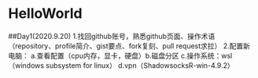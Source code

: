 # HelloWorld
##Day1(2020.9.20)
1.找回github账号，熟悉github页面、操作术语（repository、profile简介、gist要点、fork复刻、pull request求拉）
2.配置新电脑：
a.查看配置（cpu内存，显卡，硬盘）b.磁盘分区 c.操作系统：wsl（windows subsystem for linux） d.vpn（ShadowsocksR-win-4.9.2）
